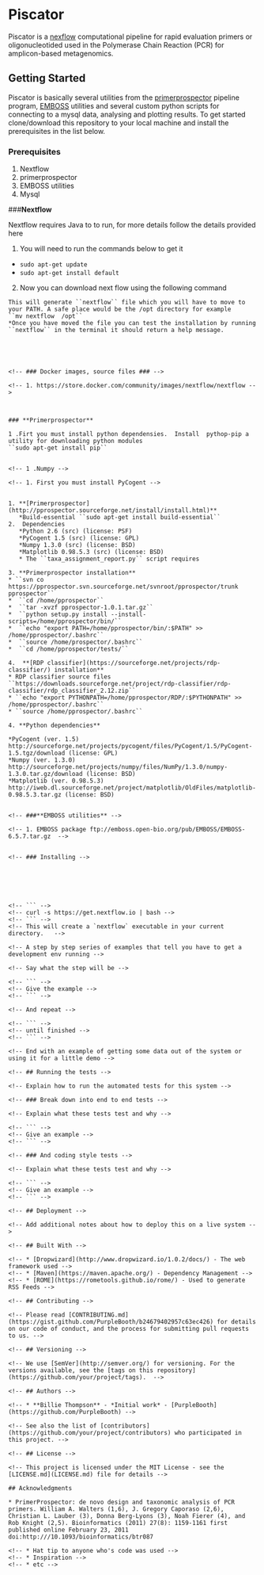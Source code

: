 # Piscator 

Piscator is a [nexflow](https://www.nextflow.io/) computational pipeline for rapid evaluation primers or oligonucleotided used in the Polymerase Chain Reaction (PCR) for amplicon-based metagenomics.

## **Getting Started**

Piscator is basically several utilities from the [primerprospector](http://pprospector.sourceforge.net) pipeline program, [EMBOSS](http://http://emboss.sourceforge.net/) utilities and several custom python scripts for connecting to a mysql data, analysing and plotting results. To get started clone/download this repository to your local machine and install the prerequisites in the list below. 

### Prerequisites
1.  Nextflow 
2.  primerprospector
3.  EMBOSS utilities
4.  Mysql


###**Nextflow**

Nextflow requires Java to to run, for more details follow the details provided here
1. You will need to run the commands below to get it
* ``sudo apt-get update``
* ``sudo apt-get install default``
2. Now you can download next flow using the following command
````
This will generate ``nextflow`` file which you will have to move to your PATH. A safe place would be the /opt directory for example
``mv nextflow  /opt``
*Once you have moved the file you can test the installation by running ``nextflow`` in the terminal it should return a help message.  





<!-- ### Docker images, source files ### -->

<!-- 1. https://store.docker.com/community/images/nextflow/nextflow -->



### **Primerprospector**

1 .Firt you must install python dependensies.  Install  pythop-pip a utility for downloading python modules
``sudo apt-get install pip``


<!-- 1 .Numpy -->

<!-- 1. First you must install PyCogent -->


1. **[Primerprospector](http://pprospector.sourceforge.net/install/install.html)**
   *Build-essential ``sudo apt-get install build-essential``
2.  Dependencies
   *Python 2.6 (src) (license: PSF)
   *PyCogent 1.5 (src) (license: GPL) 
   *Numpy 1.3.0 (src) (license: BSD)
   *Matplotlib 0.98.5.3 (src) (license: BSD)
   * The ``taxa_assignment_report.py`` script requires   
   
3. **Primerprospector installation**
* ``svn co https://pprospector.svn.sourceforge.net/svnroot/pprospector/trunk pprospector``
*  ``cd /home/pprospector``
*  ``tar -xvzf pprospector-1.0.1.tar.gz``
*  ``python setup.py install --install-scripts=/home/pprospector/bin/``
*  ``echo "export PATH=/home/pprospector/bin/:$PATH" >> /home/pprospector/.bashrc``
*  ``source /home/prospector/.bashrc``
*  ``cd /home/pprospector/tests/``

4.  **[RDP classifier](https://sourceforge.net/projects/rdp-classifier/) installation**
* RDP classifier source files ``https://downloads.sourceforge.net/project/rdp-classifier/rdp-classifier/rdp_classifier_2.12.zip``
* ``echo "export PYTHONPATH=/home/pprospector/RDP/:$PYTHONPATH" >> /home/pprospector/.bashrc``
* ``source /home/pprospector/.bashrc``

4. **Python dependencies**

*PyCogent (ver. 1.5)  http://sourceforge.net/projects/pycogent/files/PyCogent/1.5/PyCogent-1.5.tgz/download (license: GPL)
*Numpy (ver. 1.3.0)   http://sourceforge.net/projects/numpy/files/NumPy/1.3.0/numpy-1.3.0.tar.gz/download (license: BSD)
*Matplotlib (ver. 0.98.5.3)  http://iweb.dl.sourceforge.net/project/matplotlib/OldFiles/matplotlib-0.98.5.3.tar.gz (license: BSD)


<!-- ###**EMBOSS utilities** -->

<!-- 1. EMBOSS package ftp://emboss.open-bio.org/pub/EMBOSS/EMBOSS-6.5.7.tar.gz  -->


<!-- ### Installing -->






<!-- ``` -->
<!-- curl -s https://get.nextflow.io | bash -->
<!-- ``` -->
<!-- This will create a `nextflow` executable in your current directory.   -->

<!-- A step by step series of examples that tell you have to get a development env running -->

<!-- Say what the step will be -->

<!-- ``` -->
<!-- Give the example -->
<!-- ``` -->

<!-- And repeat -->

<!-- ``` -->
<!-- until finished -->
<!-- ``` -->

<!-- End with an example of getting some data out of the system or using it for a little demo -->

<!-- ## Running the tests -->

<!-- Explain how to run the automated tests for this system -->

<!-- ### Break down into end to end tests -->

<!-- Explain what these tests test and why -->

<!-- ``` -->
<!-- Give an example -->
<!-- ``` -->

<!-- ### And coding style tests -->

<!-- Explain what these tests test and why -->

<!-- ``` -->
<!-- Give an example -->
<!-- ``` -->

<!-- ## Deployment -->

<!-- Add additional notes about how to deploy this on a live system -->

<!-- ## Built With -->

<!-- * [Dropwizard](http://www.dropwizard.io/1.0.2/docs/) - The web framework used -->
<!-- * [Maven](https://maven.apache.org/) - Dependency Management -->
<!-- * [ROME](https://rometools.github.io/rome/) - Used to generate RSS Feeds -->

<!-- ## Contributing -->

<!-- Please read [CONTRIBUTING.md](https://gist.github.com/PurpleBooth/b24679402957c63ec426) for details on our code of conduct, and the process for submitting pull requests to us. -->

<!-- ## Versioning -->

<!-- We use [SemVer](http://semver.org/) for versioning. For the versions available, see the [tags on this repository](https://github.com/your/project/tags).  -->

<!-- ## Authors -->

<!-- * **Billie Thompson** - *Initial work* - [PurpleBooth](https://github.com/PurpleBooth) -->

<!-- See also the list of [contributors](https://github.com/your/project/contributors) who participated in this project. -->

<!-- ## License -->

<!-- This project is licensed under the MIT License - see the [LICENSE.md](LICENSE.md) file for details -->

## Acknowledgments

* PrimerProspector: de novo design and taxonomic analysis of PCR primers. William A. Walters (1,6), J. Gregory Caporaso (2,6), Christian L. Lauber (3), Donna Berg-Lyons (3), Noah Fierer (4), and Rob Knight (2,5). Bioinformatics (2011) 27(8): 1159-1161 first published online February 23, 2011 doi:http:///10.1093/bioinformatics/btr087

<!-- * Hat tip to anyone who's code was used -->
<!-- * Inspiration -->
<!-- * etc -->

